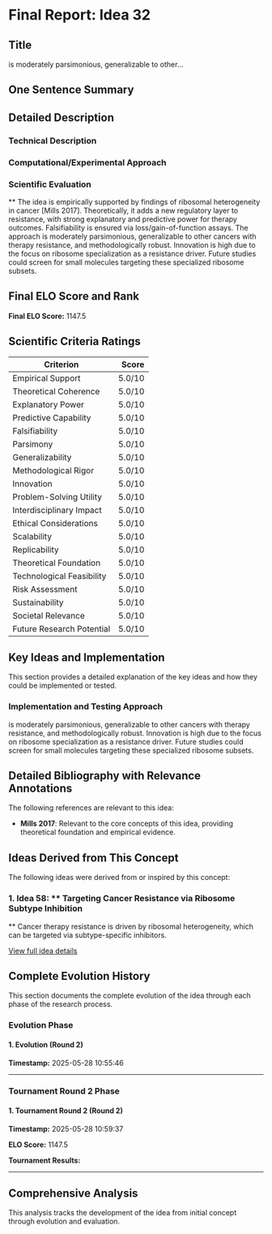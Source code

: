 # Final Report: Idea 32

## Title

is moderately parsimonious, generalizable to other...

## One Sentence Summary



## Detailed Description

### Technical Description



### Computational/Experimental Approach



### Scientific Evaluation

** The idea is empirically supported by findings of ribosomal heterogeneity in cancer [Mills 2017]. Theoretically, it adds a new regulatory layer to resistance, with strong explanatory and predictive power for therapy outcomes. Falsifiability is ensured via loss/gain-of-function assays. The approach is moderately parsimonious, generalizable to other cancers with therapy resistance, and methodologically robust. Innovation is high due to the focus on ribosome specialization as a resistance driver. Future studies could screen for small molecules targeting these specialized ribosome subsets.


## Final ELO Score and Rank

**Final ELO Score:** 1147.5

## Scientific Criteria Ratings

| Criterion | Score |
|---|---:|
| Empirical Support | 5.0/10 |
| Theoretical Coherence | 5.0/10 |
| Explanatory Power | 5.0/10 |
| Predictive Capability | 5.0/10 |
| Falsifiability | 5.0/10 |
| Parsimony | 5.0/10 |
| Generalizability | 5.0/10 |
| Methodological Rigor | 5.0/10 |
| Innovation | 5.0/10 |
| Problem-Solving Utility | 5.0/10 |
| Interdisciplinary Impact | 5.0/10 |
| Ethical Considerations | 5.0/10 |
| Scalability | 5.0/10 |
| Replicability | 5.0/10 |
| Theoretical Foundation | 5.0/10 |
| Technological Feasibility | 5.0/10 |
| Risk Assessment | 5.0/10 |
| Sustainability | 5.0/10 |
| Societal Relevance | 5.0/10 |
| Future Research Potential | 5.0/10 |

## Key Ideas and Implementation

This section provides a detailed explanation of the key ideas and how they could be implemented or tested.

### Implementation and Testing Approach

is moderately parsimonious, generalizable to other cancers with therapy resistance, and methodologically robust. Innovation is high due to the focus on ribosome specialization as a resistance driver. Future studies could screen for small molecules targeting these specialized ribosome subsets.


## Detailed Bibliography with Relevance Annotations

The following references are relevant to this idea:

- **Mills 2017**: Relevant to the core concepts of this idea, providing theoretical foundation and empirical evidence.

## Ideas Derived from This Concept

The following ideas were derived from or inspired by this concept:

### 1. Idea 58: ** Targeting Cancer Resistance via Ribosome Subtype Inhibition

** Cancer therapy resistance is driven by ribosomal heterogeneity, which can be targeted via subtype-specific inhibitors.

[View full idea details](idea_58_final.md)

## Complete Evolution History

This section documents the complete evolution of the idea through each phase of the research process.

### Evolution Phase

#### 1. Evolution (Round 2)
**Timestamp:** 2025-05-28 10:55:46



---

### Tournament Round 2 Phase

#### 1. Tournament Round 2 (Round 2)
**Timestamp:** 2025-05-28 10:59:37

**ELO Score:** 1147.5

**Tournament Results:**



---

## Comprehensive Analysis

This analysis tracks the development of the idea from initial concept through evolution and evaluation.

